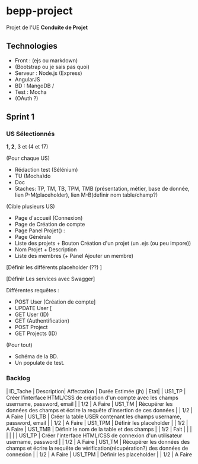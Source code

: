 # bepp-project

Projet de l'UE **Conduite de Projet**

## Technologies

 * Front : (ejs ou markdown)
 * (Bootstrap ou je sais pas quoi)
 * Serveur : Node.js (Express)
 * AngularJS
 * BD : MangoDB / 
 * Test : Mocha
 * (OAuth ?)

## Sprint 1

### US Sélectionnés

**1, 2**, 3 et (4 et 17)

(Pour chaque US)

 * Rédaction test (Sélénium)
 * TU (Mocha)do
 * Doc
 * 5taches: TP, TM, TB, TPM, TMB (présentation, métier, base de donnée, lien P-M(placeholder), lien M-B(definir nom table/champ?)

(Cible plusieurs US)
 * Page d'accueil (Connexion)
 * Page de Création de compte
 * Page Panel Projet() :
 * Page Générale
 * Liste des projets + Bouton Création d'un projet (un .ejs (ou peu impore))
 * Nom Projet + Description
 * Liste des membres (+ Panel Ajouter un membre)

[Définir les différents placeholder (??) ]

[Définir Les services avec Swagger]

Différentes requêtes :
 * POST User [Création de compte]
 * UPDATE User [ 
 * GET User (ID)
 * GET (Authentification)
 * POST Project
 * GET Projects (ID) 


(Pour tout)
 * Schéma de la BD.
 * Un populate de test.

### Backlog

| ID_Tache | Description| Affectation | Durée Estimée (jh) | Etat|
| US1_TP | Créer l'interface HTML/CSS de création d'un compte avec les champs username, password, email |  | 1/2 | A Faire 
| US1_TM | Récupérer les données des champs et écrire la requête d'insertion de ces données |  | 1/2 | A Faire 
| US1_TB | Créer la table USER contenant les champs username, password, email  |  | 1/2 | A Faire 
| US1_TPM | Définir les placeholder |  | 1/2 | A Faire 
| US1_TMB | Définir le nom de la table et des champs |  | 1/2 | Fait 
| | |  |  | |
| US1_TP | Créer l'interface HTML/CSS de connexion d'un utilisateur username, password |  | 1/2 | A Faire 
| US1_TM | Récupérer les données des champs et écrire la requête de vérification(récupération?) des données de connexion |  | 1/2 | A Faire
| US1_TPM | Définir les placeholder |  | 1/2 | A Faire 
